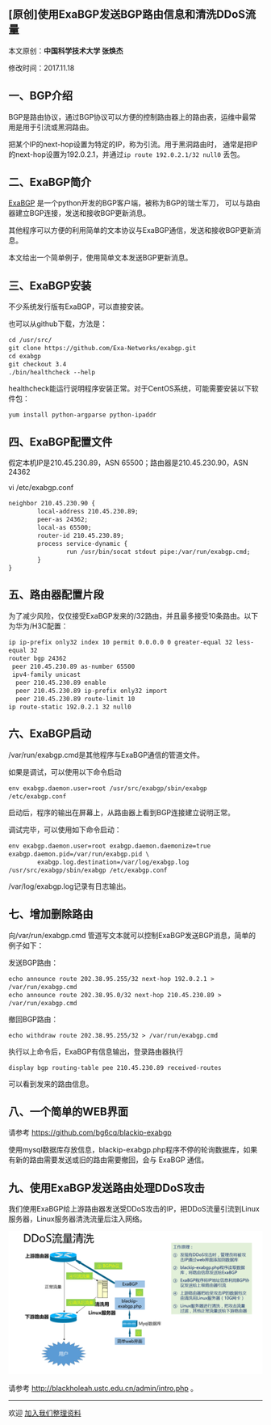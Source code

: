 ## [原创]使用ExaBGP发送BGP路由信息和清洗DDoS流量

本文原创：**中国科学技术大学 张焕杰**

修改时间：2017.11.18

## 一、BGP介绍

BGP是路由协议，通过BGP协议可以方便的控制路由器上的路由表，运维中最常用是用于引流或黑洞路由。

把某个IP的next-hop设置为特定的IP，称为引流。用于黑洞路由时，
通常是把IP的next-hop设置为192.0.2.1，并通过`ip route 192.0.2.1/32 null0` 丢包。

## 二、ExaBGP简介

[ExaBGP](https://github.com/Exa-Networks/exabgp) 是一个python开发的BGP客户端，被称为BGP的瑞士军刀，
可以与路由器建立BGP连接，发送和接收BGP更新消息。

其他程序可以方便的利用简单的文本协议与ExaBGP通信，发送和接收BGP更新消息。

本文给出一个简单例子，使用简单文本发送BGP更新消息。

## 三、ExaBGP安装

不少系统发行版有ExaBGP，可以直接安装。

也可以从github下载，方法是：

````
cd /usr/src/
git clone https://github.com/Exa-Networks/exabgp.git
cd exabgp
git checkout 3.4
./bin/healthcheck --help
````
healthcheck能运行说明程序安装正常。对于CentOS系统，可能需要安装以下软件包：
````
yum install python-argparse python-ipaddr

````

## 四、ExaBGP配置文件

假定本机IP是210.45.230.89，ASN 65500；路由器是210.45.230.90，ASN 24362

vi /etc/exabgp.conf

````
neighbor 210.45.230.90 {
        local-address 210.45.230.89;
        peer-as 24362;
        local-as 65500;
        router-id 210.45.230.89;
        process service-dynamic {
                run /usr/bin/socat stdout pipe:/var/run/exabgp.cmd;
        }
}
````

## 五、路由器配置片段

为了减少风险，仅仅接受ExaBGP发来的/32路由，并且最多接受10条路由。以下为华为/H3C配置：
````
ip ip-prefix only32 index 10 permit 0.0.0.0 0 greater-equal 32 less-equal 32
router bgp 24362
 peer 210.45.230.89 as-number 65500
 ipv4-family unicast
  peer 210.45.230.89 enable
  peer 210.45.230.89 ip-prefix only32 import
  peer 210.45.230.89 route-limit 10 
ip route-static 192.0.2.1 32 null0
````

## 六、ExaBGP启动

/var/run/exabgp.cmd是其他程序与ExaBGP通信的管道文件。

如果是调试，可以使用以下命令启动
````
env exabgp.daemon.user=root /usr/src/exabgp/sbin/exabgp /etc/exabgp.conf
````
启动后，程序的输出在屏幕上，从路由器上看到BGP连接建立说明正常。

调试完毕，可以使用如下命令启动：

````
env exabgp.daemon.user=root exabgp.daemon.daemonize=true exabgp.daemon.pid=/var/run/exabgp.pid \
        exabgp.log.destination=/var/log/exabgp.log /usr/src/exabgp/sbin/exabgp /etc/exabgp.conf
````
/var/log/exabgp.log记录有日志输出。

## 七、增加删除路由

向/var/run/exabgp.cmd 管道写文本就可以控制ExaBGP发送BGP消息，简单的例子如下：

发送BGP路由：
````
echo announce route 202.38.95.255/32 next-hop 192.0.2.1 > /var/run/exabgp.cmd
echo announce route 202.38.95.0/32 next-hop 210.45.230.89 > /var/run/exabgp.cmd
````
撤回BGP路由：
````
echo withdraw route 202.38.95.255/32 > /var/run/exabgp.cmd
````
执行以上命令后，ExaBGP有信息输出，登录路由器执行
```
display bgp routing-table pee 210.45.230.89 received-routes
```
可以看到发来的路由信息。

## 八、一个简单的WEB界面

请参考 https://github.com/bg6cq/blackip-exabgp

使用mysql数据库存放信息，blackip-exabgp.php程序不停的轮询数据库，如果有新的路由需要发送或旧的路由需要撤回，会与 ExaBGP 通信。

## 九、使用ExaBGP发送路由处理DDoS攻击

我们使用ExaBGP给上游路由器发送受DDoS攻击的IP，把DDoS流量引流到Linux服务器，Linux服务器清洗流量后注入网络。

![DDoS引流](DDoS.png)

请参考 http://blackholeah.ustc.edu.cn/admin/intro.php 。


***
欢迎 [加入我们整理资料](https://github.com/bg6cq/ITTS)
